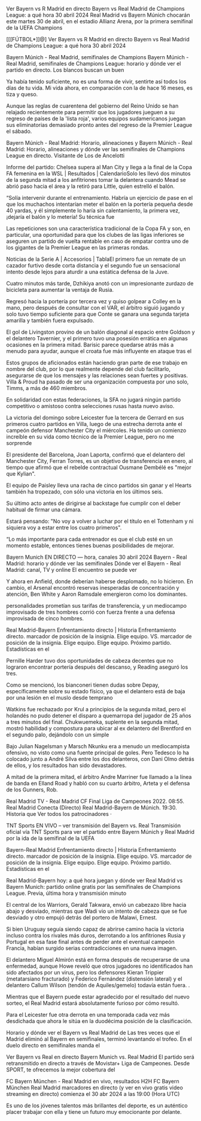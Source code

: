 Ver Bayern vs R Madrid en directo Bayern vs Real Madrid de Champions League: a qué hora 30 abril 2024 Real Madrid vs Bayern Múnich chocarán este martes 30 de abril, en el estadio Allianz Arena, por la primera semifinal de la UEFA Champions



[[[FÚTBOL*]]@] Ver Bayern vs R Madrid en directo Bayern vs Real Madrid de Champions League: a qué hora 30 abril 2024



Bayern Múnich - Real Madrid, semifinales de Champions Bayern Múnich - Real Madrid, semifinales de Champions League: horario y dónde ver el partido en directo. Los blancos buscan un buen

Ya había tenido suficiente, no es una forma de vivir, sentirte así todos los días de tu vida. Mi vida ahora, en comparación con la de hace 16 meses, es tiza y queso.



Aunque las reglas de cuarentena del gobierno del Reino Unido se han relajado recientemente para permitir que los jugadores jueguen a su regreso de países de la 'lista roja', varios equipos sudamericanos juegan sus eliminatorias demasiado pronto antes del regreso de la Premier League el sábado.



Bayern Múnich - Real Madrid: Horario, alineaciones y Bayern Múnich - Real Madrid: Horario, alineaciones y dónde ver las semifinales de Champions League en directo. Visitante de Los de Ancelotti



Informe del partido: Chelsea supera al Man City y llega a la final de la Copa FA femenina en la WSL | Resultados | CalendarioSolo les llevó dos minutos de la segunda mitad a los anfitriones tomar la delantera cuando Mead se abrió paso hacia el área y la retiró para Little, quien estrelló el balón.



“Solía intervenir durante el entrenamiento. Habría un ejercicio de pase en el que los muchachos intentarían meter el balón en la portería pequeña desde 40 yardas, y él simplemente lo haría sin calentamiento, la primera vez, ¡dejaría el balón y lo metería! Su técnica fue



Las repeticiones son una característica tradicional de la Copa FA y son, en particular, una oportunidad para que los clubes de las ligas inferiores se aseguren un partido de vuelta rentable en caso de empatar contra uno de los gigantes de la Premier League en las primeras rondas.



Noticias de la Serie A | Accesorios | TablaEl primero fue un remate de un cazador furtivo desde corta distancia y el segundo fue un sensacional intento desde lejos para aturdir a una estática defensa de la Juve.

Cuatro minutos más tarde, Dzhikiya anotó con un impresionante zurdazo de bicicleta para aumentar la ventaja de Rusia.



Regresó hacia la portería por tercera vez y quiso golpear a Colley en la mano, pero después de consultar con el VAR, el árbitro siguió jugando y solo tuvo tiempo suficiente para que Conte se ganara una segunda tarjeta amarilla y también fuera expulsado.



El gol de Livingston provino de un balón diagonal al espacio entre Goldson y el delantero Tavernier, y el primero tuvo una posesión errática en algunas ocasiones en la primera mitad. Barisic parece quedarse atrás más a menudo para ayudar, aunque el croata fue más influyente en ataque tras el



Estos grupos de aficionados están haciendo gran parte de ese trabajo en nombre del club, por lo que realmente depende del club facilitarlo, asegurarse de que los mensajes y las relaciones sean fuertes y positivas. Villa & Proud ha pasado de ser una organización compuesta por uno solo, Timms, a más de 460 miembros.



En solidaridad con estas federaciones, la SFA no jugará ningún partido competitivo o amistoso contra selecciones rusas hasta nuevo aviso.



La victoria del domingo sobre Leicester fue la tercera de Gerrard en sus primeros cuatro partidos en Villa, luego de una estrecha derrota ante el campeón defensor Manchester City el miércoles. Ha tenido un comienzo increíble en su vida como técnico de la Premier League, pero no me sorprende



El presidente del Barcelona, Joan Laporta, confirmó que el delantero del Manchester City, Ferran Torres, es un objetivo de transferencia en enero, al tiempo que afirmó que el rebelde contractual Ousmane Dembélé es "mejor que Kylian".

El equipo de Paisley lleva una racha de cinco partidos sin ganar y el Hearts también ha tropezado, con sólo una victoria en los últimos seis.



Su último acto antes de dirigirse al backstage fue cumplir con el deber habitual de firmar una cámara.



Estará pensando: "No voy a volver a luchar por el título en el Tottenham y ni siquiera voy a estar entre los cuatro primeros".



“Lo más importante para cada entrenador es que el club esté en un momento estable, entonces tienes buenas posibilidades de mejorar.



Bayern Munich EN DIRECTO — hora, canales 30 abril 2024 Bayern - Real Madrid: horario y dónde ver las semifinales Dónde ver el Bayern - Real Madrid: canal, TV y online El encuentro se puede ver

Y ahora en Anfield, donde deberían haberse desplomado, no lo hicieron. En cambio, el Arsenal encontró reservas inesperadas de concentración y atención, Ben White y Aaron Ramsdale emergieron como los dominantes.



personalidades prometían sus tarifas de transferencia, y un mediocampo improvisado de tres hombres corrió con fuerza frente a una defensa improvisada de cinco hombres.



Real Madrid-Bayern Enfrentamiento directo | Historia Enfrentamiento directo. marcador de posición de la insignia. Elige equipo. VS. marcador de posición de la insignia. Elige equipo. Elige equipo. Próximo partido. Estadísticas en el

Pernille Harder tuvo dos oportunidades de cabeza decentes que no lograron encontrar portería después del descanso, y Reading aseguró los tres.



Como se mencionó, los bianconeri tienen dudas sobre Depay, específicamente sobre su estado físico, ya que el delantero está de baja por una lesión en el muslo desde temprano



Watkins fue rechazado por Krul a principios de la segunda mitad, pero el holandés no pudo detener el disparo a quemarropa del jugador de 25 años a tres minutos del final. Chukwuemeka, suplente en la segunda mitad, mostró habilidad y compostura para ubicar al ex delantero del Brentford en el segundo palo, dejándolo con un simple



Bajo Julian Nagelsman y Marsch Nkunku era a menudo un mediocampista ofensivo, no visto como una fuente principal de goles. Pero Tedesco lo ha colocado junto a André Silva entre los dos delanteros, con Dani Olmo detrás de ellos, y los resultados han sido devastadores.



A mitad de la primera mitad, el árbitro Andre Marriner fue llamado a la línea de banda en Elland Road y habló con su cuarto árbitro, Arteta y el defensa de los Gunners, Rob.



Real Madrid TV - Real Madrid CF Final Liga de Campeones 2022. 08:55. Real Madrid Conecta (Directo) Real Madrid-Bayern de Múnich. 19:30. Historia que Ver todos los patrocinadores ·



TNT Sports EN VIVO – ver transmisión del Bayern vs. Real Transmisión oficial vía TNT Sports para ver el partido entre Bayern Múnich y Real Madrid por la ida de la semifinal de la UEFA



Bayern-Real Madrid Enfrentamiento directo | Historia Enfrentamiento directo. marcador de posición de la insignia. Elige equipo. VS. marcador de posición de la insignia. Elige equipo. Elige equipo. Próximo partido. Estadísticas en el

Real Madrid-Bayern hoy: a qué hora juegan y dónde ver Real Madrid vs Bayern Munich: partido online gratis por las semifinales de Champions League. Previa, última hora y transmisión minuto



El central de los Warriors, Gerald Takwara, envió un cabezazo libre hacia abajo y desviado, mientras que Wadi vio un intento de cabeza que se fue desviado y otro empujó detrás del portero de Malawi, Ernest.

Si bien Uruguay seguía siendo capaz de abrirse camino hacia la victoria incluso contra los rivales más duros, derrotando a los anfitriones Rusia y Portugal en esa fase final antes de perder ante el eventual campeón Francia, habían surgido serias contradicciones en una nueva imagen.



El delantero Miguel Almirón está en forma después de recuperarse de una enfermedad, aunque Howe reveló que otros jugadores no identificados han sido afectados por un virus, pero los defensores Kieran Trippier (metatarsiano fracturado) y Federico Fernández (distensión lateral) y el delantero Callum Wilson (tendón de Aquiles/gemelo) todavía están fuera. .

Mientras que el Bayern puede estar agradecido por el resultado del nuevo sorteo, el Real Madrid estará absolutamente furioso por cómo resultó.



Para el Leicester fue otra derrota en una temporada cada vez más desdichada que ahora le sitúa en la duodécima posición de la clasificación.



Horario y dónde ver el Bayern vs Real Madrid de Las tres veces que el Madrid eliminó al Bayern en semifinales, terminó levantando el trofeo. En el duelo directo en semifinales manda el



Ver Bayern vs Real en directo Bayern Munich vs. Real Madrid El partido será retransmitido en directo a través de Movistar+ Liga de Campeones. Desde SPORT, te ofrecemos la mejor cobertura del

FC Bayern München - Real Madrid en vivo, resultados H2H FC Bayern München Real Madrid marcadores en directo (y ver en vivo gratis video streaming en directo) comienza el 30 abr 2024 a las 19:00 (Hora UTC)



Es uno de los jóvenes talentos más brillantes del deporte, es un auténtico placer trabajar con ella y tiene un futuro muy emocionante por delante.
